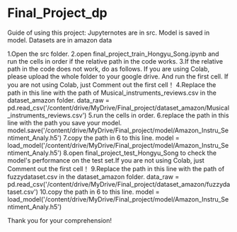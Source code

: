 # Final_Project_dp
Guide of using this project:
Jupyternotes are in src.
Model is saved in model.
Datasets are in amazon data

1.Open the src folder.
2.open final_project_train_Hongyu_Song.ipynb and run the cells in order if the relative path in the code works.
3.If the relative path in the code does not work, do as follows.
If you are using Colab, please upload the whole folder to your google drive. And run the first cell.
If you are not using Colab, just Comment out the first cell！
4.Replace the path in this line with the path of Musical_instruments_reviews.csv in the dataset_amazon folder.
data_raw = pd.read_csv('/content/drive/MyDrive/Final_project/dataset_amazon/Musical_instruments_reviews.csv')
5.run the cells in order.
6.replace the path in this line with the path you save your model.
model.save('/content/drive/MyDrive/Final_project/model/Amazon_Instru_Sentiment_Analy.h5')
7.copy the path in 6 to this line.
model = load_model('/content/drive/MyDrive/Final_project/model/Amazon_Instru_Sentiment_Analy.h5')
8.open final_project_test_Hongyu_Song to check the model's performance on the test set.If you are not using Colab, just Comment out the first cell！
9.Replace the path in this line with the path of fuzzydataset.csv in the dataset_amazon folder.
data_raw = pd.read_csv('/content/drive/MyDrive/Final_project/dataset_amazon/fuzzydataset.csv')
10.copy the path in 6 to this line.
model = load_model('/content/drive/MyDrive/Final_project/model/Amazon_Instru_Sentiment_Analy.h5')

Thank you for your comprehension!
